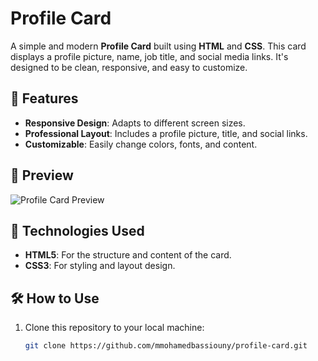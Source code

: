 # Profile Card

A simple and modern **Profile Card** built using **HTML** and **CSS**. This card displays a profile picture, name, job title, and social media links. It's designed to be clean, responsive, and easy to customize.

## 🎨 Features

- **Responsive Design**: Adapts to different screen sizes.
- **Professional Layout**: Includes a profile picture, title, and social links.
- **Customizable**: Easily change colors, fonts, and content.

## 📸 Preview

![Profile Card Preview](assets/profile-card-preview.jpg)

## 🚀 Technologies Used

- **HTML5**: For the structure and content of the card.
- **CSS3**: For styling and layout design.

## 🛠️ How to Use

1. Clone this repository to your local machine:
   ```bash
   git clone https://github.com/mmohamedbassiouny/profile-card.git
